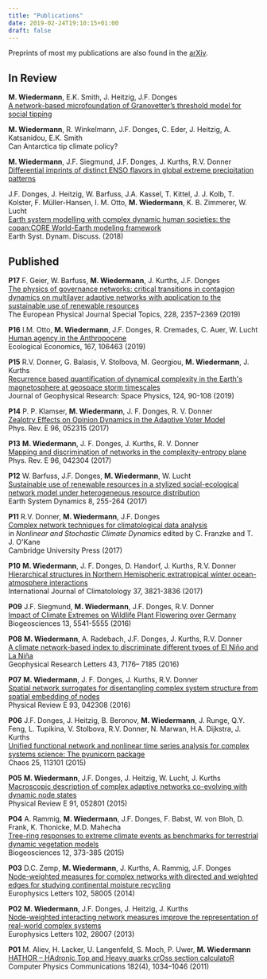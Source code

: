 ```yaml
---
title: "Publications"
date: 2019-02-24T19:10:15+01:00
draft: false
---
```


Preprints of most my publications are also found in the
[arXiv](https://arxiv.org/search/physics?searchtype=author&query=Wiedermann%2C+M).

## In Review

**M. Wiedermann**, E.K. Smith, J. Heitzig, J.F. Donges\
[A network-based microfoundation of Granovetter’s threshold model for social tipping](https://arxiv.org/abs/1911.04126)

**M. Wiedermann**, R. Winkelmann,  J.F. Donges, C. Eder, J. Heitzig, A. Katsanidou, E.K. Smith\
Can Antarctica tip climate policy?

**M. Wiedermann**, J.F. Siegmund, J.F. Donges, J. Kurths, R.V. Donner\
[Differential imprints of distinct ENSO flavors in global extreme precipitation
patterns](https://arxiv.org/abs/1702.00218) 

J.F. Donges, J. Heitzig, W. Barfuss, J.A. Kassel, T. Kittel, J. J. Kolb, T. Kolster, F. Müller-Hansen, I. M. Otto, **M. Wiedermann**, K. B. Zimmerer, W. Lucht\
[Earth system modelling with complex dynamic human societies: the copan:CORE
World-Earth modeling framework](https://www.earth-syst-dynam-discuss.net/esd-2017-126/)\
Earth Syst. Dynam. Discuss. (2018)

## Published

**P17** F. Geier, W. Barfuss, **M. Wiedermann**, J. Kurths, J.F. Donges\
[The physics of governance networks: critical transitions in contagion
dynamics on multilayer adaptive networks with application to the sustainable
use of renewable resources](https://doi.org/10.1140/epjst/e2019-900120-4)\
The European Physical Journal Special Topics, 228, 2357–2369 (2019)

**P16** I.M. Otto, **M. Wiedermann**, J.F. Donges, R. Cremades, C. Auer, W. Lucht\
[Human agency in the Anthropocene](https://doi.org/10.1016/j.ecolecon.2019.106463)\
Ecological Economics, 167, 106463 (2019)

**P15** R.V. Donner, G. Balasis, V. Stolbova, M. Georgiou, **M. Wiedermann**, J. Kurths\
[Recurrence based quantification of dynamical complexity in the Earth's
magnetosphere at geospace storm timescales](https://dx.doi.org/10.1029/2018ja025318)\
Journal of Geophysical Research: Space Physics, 124, 90-108 (2019)

**P14** P. P. Klamser, **M. Wiedermann**, J. F. Donges, R. V. Donner\
[Zealotry Effects on Opinion Dynamics in the Adaptive Voter Model](https://dx.doi.org/10.1103/PhysRevE.96.052315)\
Phys. Rev. E 96, 052315 (2017)

**P13** **M. Wiedermann**, J. F. Donges, J. Kurths, R. V. Donner\
[Mapping and discrimination of networks in the complexity-entropy plane](https://dx.doi.org/10.1103/PhysRevE.96.042304)\
Phys. Rev. E 96, 042304 (2017)

**P12** W. Barfuss, J.F. Donges, **M. Wiedermann**, W. Lucht\
[Sustainable use of renewable resources in a stylized social-ecological network
model under heterogeneous resource distribution](https://dx.doi.org/10.5194/esd-8-255-2017)\
Earth System Dynamics 8, 255-264 (2017)

**P11** R.V. Donner, **M. Wiedermann**, J.F. Donges\
[Complex network techniques for climatological data analysis](https://doi.org/10.1017/9781316339251.007)\
in *Nonlinear and Stochastic Climate Dynamics* edited by C. Franzke  and T. J. O'Kane\
Cambridge University Press (2017)

**P10** **M. Wiedermann**, J. F. Donges, D. Handorf, J. Kurths, R.V. Donner\
[Hierarchical structures in Northern Hemispheric extratropical winter
ocean-atmosphere interactions](https://dx.doi.org/10.1002/joc.4956)\
International Journal of Climatolology 37, 3821-3836 (2017)

**P09** J.F. Siegmund, **M. Wiedermann**, J.F. Donges, R.V. Donner\
[Impact of Climate Extremes on Wildlife Plant Flowering over Germany](https://dx.doi.org/10.5194/bg-13-5541-2016)\
Biogeosciences 13, 5541-5555 (2016)

**P08** **M. Wiedermann**, A. Radebach, J.F. Donges, J. Kurths, R.V. Donner\
[A climate network-based index to discriminate different types of El Niño and La
Niña](https://dx.doi.org/10.1002/2016GL069119)\
Geophysical Research Letters 43, 7176– 7185 (2016)

**P07** **M. Wiedermann**, J. F. Donges, J. Kurths, R.V. Donner\
[Spatial network surrogates for disentangling complex system structure from
spatial embedding of nodes](https://dx.doi.org/10.1103/PhysRevE.93.042308)\
Physical Review E 93, 042308 (2016)

**P06** J.F. Donges, J. Heitzig, B. Beronov, **M. Wiedermann**, J. Runge, Q.Y. Feng, L. Tupikina, V. Stolbova, R.V. Donner, N. Marwan, H.A. Dijkstra, J. Kurths\
[Unified functional network and nonlinear time series analysis for complex
systems science: The pyunicorn package](https://dx.doi.org/10.1063/1.4934554)\
Chaos 25, 113101 (2015)

**P05** **M. Wiedermann**, J.F. Donges, J. Heitzig, W. Lucht, J. Kurths\
[Macroscopic description of complex adaptive networks co-evolving with dynamic
node states](https://dx.doi.org/10.1103/PhysRevE.91.052801)\
Physical Review E 91, 052801 (2015)

**P04** A. Rammig, **M. Wiedermann**, J.F. Donges, F. Babst, W. von Bloh, D. Frank, K. Thonicke, M.D. Mahecha\
[Tree-ring responses to extreme climate events as benchmarks for terrestrial
dynamic vegetation models](https://dx.doi.org/10.5194/bg-12-373-2015)\
Biogeosciences 12, 373-385 (2015)

**P03** D.C. Zemp, **M. Wiedermann**, J. Kurths, A. Rammig, J.F. Donges\
[Node-weighted measures for complex networks with directed and weighted edges
for studying continental moisture recycling](https://dx.doi.org/10.1209/0295-5075/107/58005)\
Europhysics Letters 102, 58005 (2014)

**P02** **M. Wiedermann**, J.F. Donges, J. Heitzig, J. Kurths\
[Node-weighted interacting network measures improve the representation of
real-world complex systems](https://dx.doi.org/10.1209/0295-5075/102/28007)\
Europhysics Letters 102, 28007 (2013)

**P01** M. Aliev, H. Lacker, U. Langenfeld, S. Moch, P. Uwer, **M. Wiedermann**\
[HATHOR – HAdronic Top and Heavy quarks crOss section calculatoR](https://doi.org/10.1016/j.cpc.2010.12.040)\
Computer Physics Communications 182(4), 1034–1046 (2011)
